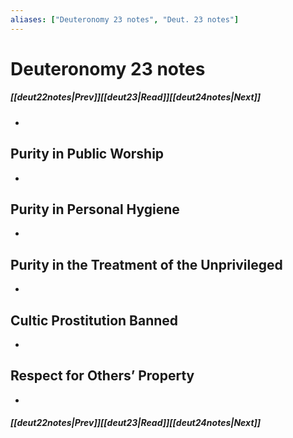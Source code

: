 ```yaml
---
aliases: ["Deuteronomy 23 notes", "Deut. 23 notes"]
---
```

# Deuteronomy 23 notes
##### <span class=arrow-left></span>[[deut22notes|Prev]]<span class=navigation-separator></span>[[deut23|Read]]<span class=navigation-separator></span>[[deut24notes|Next]]<span class=arrow-right></span>
- 
## Purity in Public Worship
- 
## Purity in Personal Hygiene
- 
## Purity in the Treatment of the Unprivileged
- 
## Cultic Prostitution Banned
- 
## Respect for Others’ Property
- 
##### <span class=arrow-left></span>[[deut22notes|Prev]]<span class=navigation-separator></span>[[deut23|Read]]<span class=navigation-separator></span>[[deut24notes|Next]]<span class=arrow-right></span>